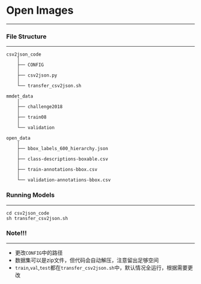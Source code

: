 # Open Images

------



### File Structure

------

```
csv2json_code
    │
    ├── CONFIG
    │ 
    ├── csv2json.py
    │
    └── transfer_csv2json.sh

mmdet_data    
    │ 
    ├── challenge2018
    │
    ├── train08
    │
    └── validation
 
open_data    
    │ 
    ├── bbox_labels_600_hierarchy.json
    │
    ├── class-descriptions-boxable.csv
    │  
    ├── train-annotations-bbox.csv
    │
    └── validation-annotations-bbox.csv
```



### Running Models

------

```
cd csv2json_code
sh transfer_csv2json.sh
```



### Note!!!

------

- 更改`CONFIG`中的路径
- 数据集可以是zip文件，但代码会自动解压，注意留出足够空间
- `train`,`val`,`test`都在`transfer_csv2json.sh`中，默认情况全运行，根据需要更改
